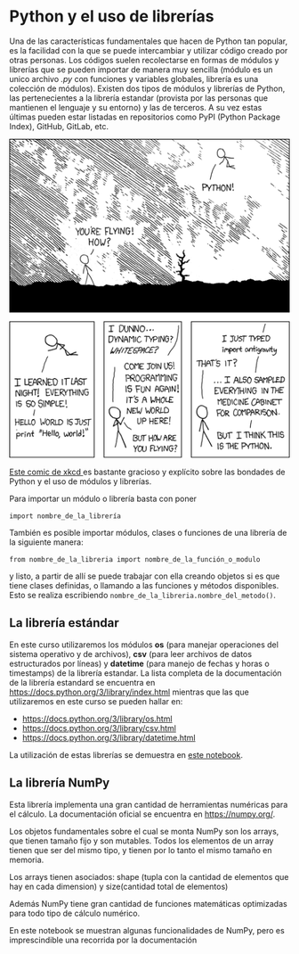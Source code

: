 # Python y el uso de librerías

Una de las características fundamentales que hacen de Python tan popular, es la facilidad con la que se puede intercambiar y utilizar código creado por otras personas. Los códigos suelen recolectarse en formas de módulos y librerías que se pueden importar de manera muy sencilla (módulo es un unico archivo _.py_ con funciones y variables globales, librería es una colección de módulos). Existen dos tipos de módulos y librerías de Python, las pertenecientes a la librería estandar (provista por las personas que mantienen el lenguaje y su entorno) y las de terceros. A su vez estas últimas pueden estar listadas en repositorios como PyPI (Python Package Index), GitHub, GitLab, etc.

![Python](./python.png "Imagen obtenida de xkcd https://xkcd.com/353/")

[Este comic de xkcd ](https://xkcd.com/353/) es bastante gracioso y explícito sobre las bondades de Python y el uso de módulos y librerías.

Para importar un módulo o librería basta con poner
```
import nombre_de_la_librería
```
También es posible importar módulos, clases o funciones de una librería de la siguiente manera:
```
from nombre_de_la_libreria import nombre_de_la_función_o_modulo
```

y listo, a partir de allí se puede trabajar con ella creando objetos si es que tiene clases definidas, o llamando a las funciones y métodos disponibles. Esto se realiza escribiendo ```nombre_de_la_libreria.nombre_del_metodo()```.

## La librería estándar

En este curso utilizaremos los módulos **os** (para manejar operaciones del sistema operativo y de archivos), **csv** (para leer archivos de datos estructurados por líneas) y **datetime** (para manejo de fechas y horas o timestamps) de la librería estandar. 
La lista completa de la documentación de la librería estandard se encuentra en https://docs.python.org/3/library/index.html mientras que las que utilizaremos en este curso se pueden hallar en:

* https://docs.python.org/3/library/os.html
* https://docs.python.org/3/library/csv.html
* https://docs.python.org/3/library/datetime.html

La utilización de estas librerías se demuestra en [este notebook](./2.4.1-librerias-estandar.ipynb).



## La librería NumPy


Esta librería implementa una gran cantidad de herramientas numéricas para el cálculo. La documentación oficial se encuentra en https://numpy.org/.

Los objetos fundamentales sobre el cual se monta NumPy son los arrays, que tienen tamaño fijo y son mutables. Todos los elementos de un array tienen que ser del mismo tipo, y tienen por lo tanto el mismo tamaño en memoria.

Los arrays tienen asociados: shape (tupla con la cantidad de elementos que hay en cada dimension) y size(cantidad total de elementos)

Además NumPy tiene gran cantidad de funciones matemáticas optimizadas para todo tipo de cálculo numérico.

En este notebook se muestran algunas funcionalidades de NumPy, pero es imprescindible una recorrida por la documentación
